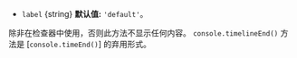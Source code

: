 <!-- YAML
added: v8.0.0
-->
* `label` {string} **默认值:** `'default'`。

除非在检查器中使用，否则此方法不显示任何内容。 
`console.timelineEnd()` 方法是 [`console.timeEnd()`] 的弃用形式。

















